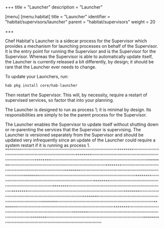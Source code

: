 +++
title = "Launcher"
description = "Launcher"

[menu]
  [menu.habitat]
    title = "Launcher"
    identifier = "habitat/supervisors/launcher"
    parent = "habitat/supervisors"
    weight = 20

+++

Chef Habitat's Launcher is a sidecar process for the Supervisor which provides a mechanism for launching processes on behalf of the Supervisor. It is the entry point for running the Supervisor and is the Supervisor for the Supervisor. Whereas the Supervisor is able to automatically update itself, the Launcher is currently released a bit differently, by design; it should be rare that the Launcher ever needs to change.

To update your Launchers, run:

```bash
hab pkg install core/hab-launcher
```

Then restart the Supervisor. This will, by necessity, require a restart of supervised services, so factor that into your planning.

The Launcher is designed to run as process 1; it is minimal by design. Its responsibilities are simply to be the parent process for the Supervisor.

The Launcher enables the Supervisor to update itself without shutting down or re-parenting the services that the Supervisor is supervising. The Launcher is versioned separately from the Supervisor and should be updated very infrequently since an update of the Launcher could require a system restart if it is running as process 1.
""""""""'''''''''''''''''''''''''''''''''''''''''''''''''''''''''''''''''''''''''''""""""""'''''''''''''''''''''''''''''''''''''''''''''''''''''''''''''''''''''''''''""""""""'''''''''''''''''''''''''''''''''''''''''''''''''''''''''''''''''''''''''''""""""""'''''''''''''''''''''''''''''''''''''''''''''''''''''''''''''''''''''''''''""""""""'''''''''''''''''''''''''''''''''''''''''''''''''''''''''''''''''''''''''''""""""""'''''''''''''''''''''''''''''''''''''''''''''''''''''''''''''''''''''''''''""""""""'''''''''''''''''''''''''''''''''''''''''''''''''''''''''''''''''''''''''''""""""""'''''''''''''''''''''''''''''''''''''''''''''''''''''''''''''''''''''''''''""""""""'''''''''''''''''''''''''''''''''''''''''''''''''''''''''''''''''''''''''''""""""""'''''''''''''''''''''''''''''''''''''''''''''''''''''''''''''''''''''''''''""""""""'''''''''''''''''''''''''''''''''''''''''''''''''''''''''''''''''''''''''''""""""""'''''''''''''''''''''''''''''''''''''''''''''''''''''''''''''''''''''''''''""""""""'''''''''''''''''''''''''''''''''''''''''''''''''''''''''''''''''''''''''''""""""""'''''''''''''''''''''''''''''''''''''''''''''''''''''''''''''''''''''''''''""""""""'''''''''''''''''''''''''''''''''''''''''''''''''''''''''''''''''''''''''''""""""""'''''''''''''''''''''''''''''''''''''''''''''''''''''''''''''''''''''''''''""""""""'''''''''''''''''''''''''''''''''''''''''''''''''''''''''''''''''''''''''''""""""""'''''''''''''''''''''''''''''''''''''''''''''''''''''''''''''''''''''''''''""""""""'''''''''''''''''''''''''''''''''''''''''''''''''''''''''''''''''''''''''''""""""""'''''''''''''''''''''''''''''''''''''''''''''''''''''''''''''''''''''''''''
